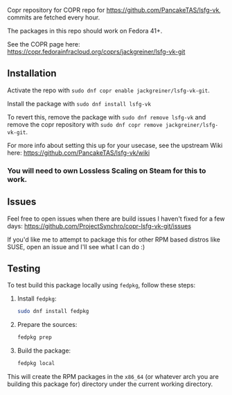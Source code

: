 Copr repository for COPR repo for https://github.com/PancakeTAS/lsfg-vk, commits are fetched every hour.

The packages in this repo should work on Fedora 41+.

See the COPR page here: https://copr.fedorainfracloud.org/coprs/jackgreiner/lsfg-vk-git

## Installation 

Activate the repo with `sudo dnf copr enable jackgreiner/lsfg-vk-git`.

Install the package with `sudo dnf install lsfg-vk`

To revert this, remove the package with `sudo dnf remove lsfg-vk` and remove the copr repository with `sudo dnf copr remove jackgreiner/lsfg-vk-git`.

For more info about setting this up for your usecase, see the upstream Wiki here: https://github.com/PancakeTAS/lsfg-vk/wiki

### You will need to own Lossless Scaling on Steam for this to work.

## Issues

Feel free to open issues when there are build issues I haven't fixed for a few days: https://github.com/ProjectSynchro/copr-lsfg-vk-git/issues

If you'd like me to attempt to package this for other RPM based distros like SUSE, open an issue and I'll see what I can do :)

## Testing

To test build this package locally using `fedpkg`, follow these steps:

1. Install `fedpkg`:
   ```sh
   sudo dnf install fedpkg
   ```

3. Prepare the sources:
   ```sh
   fedpkg prep
   ```

4. Build the package:
   ```sh
   fedpkg local
   ```

This will create the RPM packages in the `x86_64` (or whatever arch you are building this package for) directory under the current working directory.